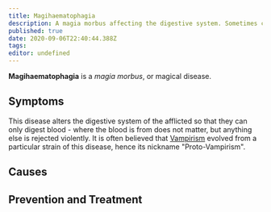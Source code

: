 ```yaml
---
title: Magihaematophagia
description: A magia morbus affecting the digestive system. Sometimes called "Proto-Vampirism".
published: true
date: 2020-09-06T22:40:44.388Z
tags: 
editor: undefined
---
```


**Magihaematophagia** is a *magia morbus*, or magical disease. 

## Symptoms

This disease alters the digestive system of the afflicted so that they can only digest blood - where the blood is from does not matter, but anything else is rejected violently. It is often believed that [Vampirism](/diseases/vampirism "wikilink") evolved from a particular strain of this disease, hence its nickname "Proto-Vampirism".

## Causes

## Prevention and Treatment
